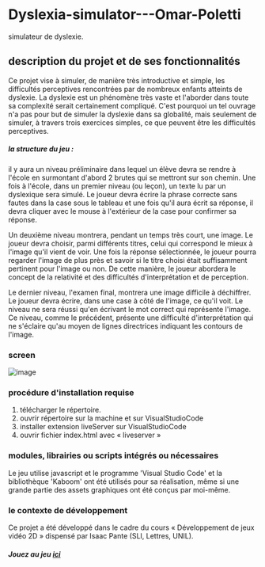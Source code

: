 # Dyslexia-simulator---Omar-Poletti
simulateur de dyslexie. 

## description du projet et de ses fonctionnalités

Ce projet vise à simuler, de manière très introductive et simple, les difficultés perceptives rencontrées par de nombreux enfants atteints de dyslexie. La dyslexie est un phénomène très vaste et l'aborder dans toute sa complexité serait certainement compliqué. C'est pourquoi un tel ouvrage n'a pas pour but de simuler la dyslexie dans sa globalité, mais seulement de simuler, à travers trois exercices simples, ce que peuvent être les difficultés perceptives. 

##### la structure du jeu : 
il y aura un niveau préliminaire dans lequel un élève devra se rendre à l'école en surmontant d'abord 2 brutes qui se mettront sur son chemin. 
Une fois à l'école, dans un premier niveau (ou leçon), un texte lu par un dyslexique sera simulé.  Le joueur devra écrire la phrase correcte sans fautes dans la case sous le tableau et une fois qu'il aura écrit sa réponse, il devra cliquer avec le mouse à l'extérieur de la case pour confirmer sa réponse. 

Un deuxième niveau montrera, pendant un temps très court, une image. Le joueur devra choisir, parmi différents titres, celui qui correspond le mieux à l'image qu'il vient de voir. Une fois la réponse sélectionnée, le joueur pourra regarder l'image de plus près et savoir si le titre choisi était suffisamment pertinent pour l'image ou non. De cette manière, le joueur abordera le concept de la relativité et des difficultés d'interprétation et de perception.

Le dernier niveau, l'examen final, montrera une image difficile à déchiffrer. Le joueur devra écrire, dans une case à côté de l'image, ce qu'il voit. Le niveau ne sera réussi qu'en écrivant le mot correct qui représente l'image.  Ce niveau, comme le précédent, présente une difficulté d'interprétation qui ne s'éclaire qu'au moyen de lignes directrices indiquant les contours de l'image. 


### screen
![image](https://user-images.githubusercontent.com/105658013/183978733-48861841-f179-4ffb-92dc-bc8a11e6c318.png)

### procédure d'installation requise
1) télécharger le répertoire. 
2) ouvrir répertoire sur la machine et sur VisualStudioCode
3) installer extension liveServer sur VisualStudioCode
4) ouvrir fichier index.html avec « liveserver »


### modules, librairies ou scripts intégrés ou nécessaires 
Le jeu utilise javascript et le programme 'Visual Studio Code' et la bibliothèque 'Kaboom' ont été utilisés pour sa réalisation, même si une grande partie des assets graphiques ont été conçus par moi-même. 

### le contexte de développement
Ce projet a été développé dans le cadre du cours « Développement de jeux vidéo 2D » dispensé par Isaac Pante (SLI, Lettres, UNIL).



##### Jouez au jeu [ici](https://kawaraccoon.github.io/Dyslexia-simulator---Omar-Poletti/dislessia%202/)
